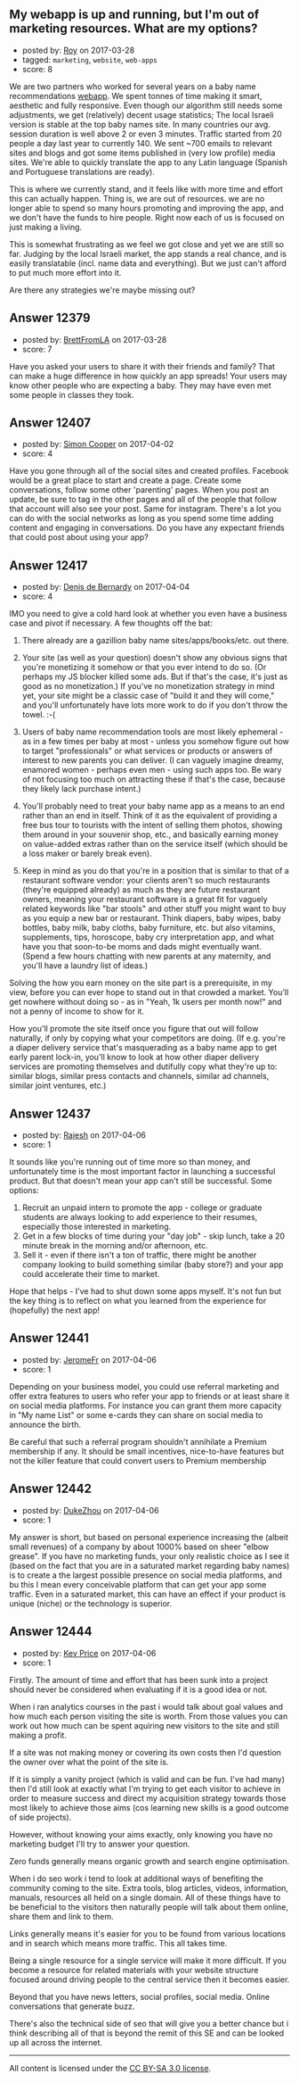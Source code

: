 ## My webapp is up and running, but I'm out of marketing resources. What are my options?

- posted by: [Roy](https://stackexchange.com/users/425453/roy) on 2017-03-28
- tagged: `marketing`, `website`, `web-apps`
- score: 8

<p>We are two partners who worked for several years on a baby name recommendations <a href="http://en.thenamestork.com" rel="nofollow noreferrer">webapp</a>. We spent tonnes of time making it smart, aesthetic and fully responsive. Even though our algorithm still needs some adjustments, we get (relatively) decent usage statistics; The local Israeli version is stable at the top baby names site. In many countries our avg. session duration is well above 2 or even 3 minutes. Traffic started from 20 people a day last year to currently 140. We sent ~700 emails to relevant sites and blogs and got some items published in (very low profile) media sites. We're able to quickly translate the app to any Latin language (Spanish and Portuguese translations are ready). </p>

<p>This is where we currently stand, and it feels like with more time and effort this can actually happen. Thing is, we are out of resources. we are no longer able to spend so many hours promoting and improving the app, and we don't have the funds to hire people. Right now each of us is focused on just making a living.</p>

<p>This is somewhat frustrating as we feel we got close and yet we are still so far. Judging by the local Israeli market, the app stands a real chance, and is easily translatable (incl. name data and everything). But we just can't afford to put much more effort into it.</p>

<p>Are there any strategies we're maybe missing out? </p>



## Answer 12379

- posted by: [BrettFromLA](https://stackexchange.com/users/2813127/brettfromla) on 2017-03-28
- score: 7

<p>Have you asked your users to share it with their friends and family? That can make a huge difference in how quickly an app spreads!  Your users may know other people who are expecting a baby. They may have even met some people in classes they took.</p>



## Answer 12407

- posted by: [Simon Cooper](https://stackexchange.com/users/86381/simon-cooper) on 2017-04-02
- score: 4

<p>Have you gone through all of the social sites and created profiles.  Facebook would be a great place to start and create a page.  Create some conversations, follow some other 'parenting' pages.  When you post an update, be sure to tag in the other pages and all of the people that follow that account will also see your post.  Same for instagram.  There's a lot you can do with the social networks as long as you spend some time adding content and engaging in conversations. Do you have any expectant friends that could post about using your app?</p>



## Answer 12417

- posted by: [Denis de Bernardy](https://stackexchange.com/users/182468/denis-de-bernardy) on 2017-04-04
- score: 4

<p>IMO you need to give a cold hard look at whether you even have a business case and pivot if necessary. A few thoughts off the bat:</p>

<ol>
<li><p>There already are a gazillion baby name sites/apps/books/etc. out there.</p></li>
<li><p>Your site (as well as your question) doesn't show any obvious signs that you're monetizing it somehow or that you ever intend to do so. (Or perhaps my JS blocker killed some ads. But if that's the case, it's just as good as no monetization.) If you've no monetization strategy in mind yet, your site might be a classic case of "build it and they will come," and you'll unfortunately have lots more work to do if you don't throw the towel. :-(</p></li>
<li><p>Users of baby name recommendation tools are most likely ephemeral - as in a few times per baby at most - unless you somehow figure out how to target "professionals" or what services or products or answers of interest to new parents you can deliver. (I can vaguely imagine dreamy, enamored women - perhaps even men - using such apps too. Be wary of not focusing too much on attracting these if that's the case, because they likely lack purchase intent.)</p></li>
<li><p>You'll probably need to treat your baby name app as a means to an end rather than an end in itself. Think of it as the equivalent of providing a free bus tour to tourists with the intent of selling them photos, showing them around in your souvenir shop, etc., and basically earning money on value-added extras rather than on the service itself (which should be a loss maker or barely break even).</p></li>
<li><p>Keep in mind as you do that you're in a position that is similar to that of a restaurant software vendor: your clients aren't so much restaurants (they're equipped already) as much as they are future restaurant owners, meaning your restaurant software is a great fit for vaguely related keywords like "bar stools" and other stuff you might want to buy as you equip a new bar or restaurant. Think diapers, baby wipes, baby bottles, baby milk, baby cloths, baby furniture, etc. but also vitamins, supplements, tips, horoscope, baby cry interpretation app, and what have you that soon-to-be moms and dads might eventually want. (Spend a few hours chatting with new parents at any maternity, and you'll have a laundry list of ideas.)</p></li>
</ol>

<p>Solving the how you earn money on the site part is a prerequisite, in my view, before you can ever hope to stand out in that crowded a market. You'll get nowhere without doing so - as in "Yeah, 1k users per month now!" and not a penny of income to show for it.</p>

<p>How you'll promote the site itself once you figure that out will follow naturally, if only by copying what your competitors are doing. (If e.g. you're a diaper delivery service that's masquerading as a baby name app to get early parent lock-in, you'll know to look at how other diaper delivery services are promoting themselves and dutifully copy what they're up to: similar blogs, similar press contacts and channels, similar ad channels, similar joint ventures, etc.)</p>



## Answer 12437

- posted by: [Rajesh](https://stackexchange.com/users/5018485/rajesh) on 2017-04-06
- score: 1

<p>It sounds like you're running out of time more so than money, and unfortunately time is the most important factor in launching a successful product.  But that doesn't mean your app can't still be successful.  Some options:</p>

<ol>
<li>Recruit an unpaid intern to promote the app - college or graduate students are always looking to add experience to their resumes, especially those interested in marketing.</li>
<li>Get in a few blocks of time during your "day job" - skip lunch, take a 20 minute break in the morning and/or afternoon, etc.</li>
<li>Sell it - even if there isn't a ton of traffic, there might be another company looking to build something similar (baby store?) and your app could accelerate their time to market.</li>
</ol>

<p>Hope that helps - I've had to shut down some apps myself.  It's not fun but the key thing is to reflect on what you learned from the experience for (hopefully) the next app!</p>



## Answer 12441

- posted by: [JeromeFr](https://stackexchange.com/users/4346469/jeromefr) on 2017-04-06
- score: 1

<p>Depending on your business model, you could use referral marketing and offer extra features to users who refer your app to friends or at least share it on social media platforms. For instance you can grant them more capacity in "My name List" or some e-cards they can share on social media to announce the birth.</p>

<p>Be careful that such a referral program shouldn't annihilate a Premium membership if any. It should be small incentives, nice-to-have features but not the killer feature that could convert users to Premium membership</p>



## Answer 12442

- posted by: [DukeZhou](https://stackexchange.com/users/4146639/dukezhou) on 2017-04-06
- score: 1

<p>My answer is short, but based on personal experience increasing the (albeit small revenues) of a company by about 1000% based on sheer "elbow grease".  If you have no marketing funds, your only realistic choice as I see it (based on the fact that you are in a saturated market regarding baby names) is to create a the largest possible presence on social media platforms, and bu this I mean every conceivable platform that can get your app some traffic.  Even in a saturated market, this can have an effect if your product is unique (niche) or the technology is superior.   </p>



## Answer 12444

- posted by: [Kev Price](https://stackexchange.com/users/1109274/kev-price) on 2017-04-06
- score: 1

<p>Firstly. The amount of time and effort that has been sunk into a project should never be considered when evaluating if it is a good idea or not.</p>

<p>When i ran analytics courses in the past i would talk about goal values and how much each person visiting the site is worth. From those values you can work out how much can be spent aquiring new visitors to the site and still making a profit.</p>

<p>If a site was not making money or covering its own costs then I'd question the owner over what the point of the site is.</p>

<p>If it is simply a vanity project (which is valid and can be fun. I've had many) then I'd still look at exactly what I'm trying to get each visitor to achieve in order to measure success and direct my acquisition strategy towards those most likely to achieve those aims (cos learning new skills is a good outcome of side projects).</p>

<p>However, without knowing your aims exactly, only knowing you have no marketing budget I'll try to answer your question.</p>

<p>Zero funds generally means organic growth and search engine optimisation.</p>

<p>When i do seo work i tend to look at additional ways of benefiting the community coming to the site. Extra tools, blog articles, videos, information, manuals, resources all held on a single domain. All of these things have to be beneficial to the visitors then naturally people will talk about them online, share them and link to them.</p>

<p>Links generally means it's easier for you to be found from various locations and in search which means more traffic. This all takes time.</p>

<p>Being a single resource for a single service will make it more difficult. If you become a resource for related materials with your website structure focused around driving people to the central service then it becomes easier.</p>

<p>Beyond that you have news letters, social profiles, social media. Online conversations that generate buzz.</p>

<p>There's also the technical side of seo that will give you a better chance but i think describing all of that is beyond the remit of this SE and can be looked up all across the internet.</p>




---

All content is licensed under the [CC BY-SA 3.0 license](https://creativecommons.org/licenses/by-sa/3.0/).
